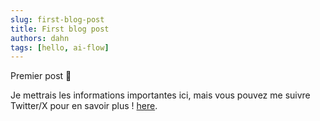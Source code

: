 ```yaml
---
slug: first-blog-post
title: First blog post
authors: dahn
tags: [hello, ai-flow]
---
```


Premier post 🙌

Je mettrais les informations importantes ici, mais vous pouvez me suivre Twitter/X pour en savoir plus ! [here](https://twitter.com/DahnM20).

